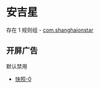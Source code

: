 # 安吉星

存在 1 规则组 - [com.shanghaionstar](/src/apps/com.shanghaionstar.ts)

## 开屏广告

默认禁用

- [快照-0](https://i.gkd.li/i/13071523)
